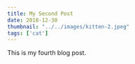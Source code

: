 ```yaml
---
title: My Second Post
date: 2018-12-30
thumbnail: "../../images/kitten-2.jpeg"
tags: ['cat']
---
```


This is my fourth blog post.